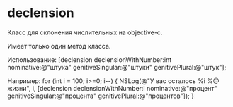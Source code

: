 declension
==========

Класс для склонения числительных на objective-c.

Имеет только один метод класса.

Использование:
[declension declensionWithNumber:int
                      nominative:@"штука"
                genitiveSingular:@"штуки"
                  genitivePlural:@"штук"];


Например:
for (int i = 100; i>=0; i--) {
    NSLog(@"У вас осталось %i %@ жизни", i, [declension declensionWithNumber:i
                                                                  nominative:@"процент"
                                                            genitiveSingular:@"процента"
                                                              genitivePlural:@"процентов"]);
}
